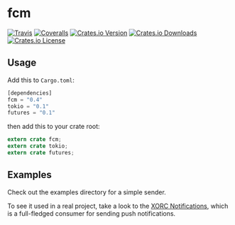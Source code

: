 # fcm
[![Travis](https://img.shields.io/travis/panicbit/fcm-rust.svg?style=flat-square)][travis]
[![Coveralls](https://img.shields.io/coveralls/panicbit/fcm-rust.svg?style=flat-square)][coveralls]
[![Crates.io Version](https://img.shields.io/crates/v/fcm.svg?style=flat-square)][crates.io]
[![Crates.io Downloads](https://img.shields.io/crates/dv/fcm.svg?style=flat-square)][crates.io]
[![Crates.io License](https://img.shields.io/crates/l/fcm.svg?style=flat-square)][crates.io]

[crates.io]: https://crates.io/crates/fcm
[travis]: https://travis-ci.org/panicbit/fcm-rust
[coveralls]: https://coveralls.io/github/panicbit/fcm-rust


## Usage

Add this to `Cargo.toml`:

```rust
[dependencies]
fcm = "0.4"
tokio = "0.1"
futures = "0.1"
```

then add this to your crate root:

```rust
extern crate fcm;
extern crate tokio;
extern crate futures;
```

## Examples

Check out the examples directory for a simple sender.

To see it used in a real project, take a look to the [XORC
Notifications](https://github.com/xray-tech/xorc-notifications), which is a
full-fledged consumer for sending push notifications.
